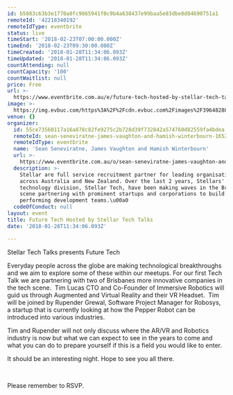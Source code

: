 ```yaml
---
id: b5083c63b3e1770a0fc9865941f0c9b4a638437e99baa5e83dbe0d04690751a1
remoteId: '42218340192'
remoteIdType: eventbrite
status: live
timeStart: '2018-02-23T07:00:00.000Z'
timeEnd: '2018-02-23T09:30:00.000Z'
timeCreated: '2018-01-28T11:34:06.093Z'
timeUpdated: '2018-01-28T11:34:06.093Z'
countAttending: null
countCapacity: '100'
countWaitlist: null
price: Free
url: >-
  https://www.eventbrite.com.au/e/future-tech-hosted-by-stellar-tech-talks-tickets-42218340192?aff=ebapi
image: >-
  https://img.evbuc.com/https%3A%2F%2Fcdn.evbuc.com%2Fimages%2F39648288%2F215424280551%2F1%2Foriginal.jpg?s=12a8cd20a8dd9f87a3442e40d2b662e9
venue: {}
organizer:
  id: 55ce73560117a16a878c82fe9275c2b728d39f732842a574760d82559fa4bdea
  remoteId: sean-seneviratne-james-vaughton-and-hamish-winterbourn-16525541669
  remoteIdType: eventbrite
  name: 'Sean Seneviratne, James Vaughton and Hamish Winterbourn'
  url: >-
    https://www.eventbrite.com.au/o/sean-seneviratne-james-vaughton-and-hamish-winterbourn-16525541669
  description: >-
    Stellar are full service recruitment partner for leading organisations
    across Australia and New Zealand. Over the last 2 years, Stellars'
    technology division, Stellar Tech, have been making waves in the Brisbane
    scene partnering with prominent startups and corporations to build high
    performing development teams.\u00a0
  codeOfConduct: null
layout: event
title: Future Tech Hosted by Stellar Tech Talks
date: '2018-01-28T11:34:06.093Z'

---
```

<P>Stellar Tech Talks presents Future Tech</P>
<P>Everyday people across the globe are making technological breakthroughs and we aim to explore some of these within our meetups. For our first Tech Talk we are partnering with two of Brisbanes more innovative companies in the tech scene.  Tim Lucas CTO and Co-Founder of Immersive Robotics will guid us through Augmented and Virtual Reality and their VR Headset.  Tim will be joined by Rupender Grewal, Software Project Manager for Robosys, a startup that is currently looking at how the Pepper Robot can be introduced into various industries. </P>
<P>Tim and Rupender will not only discuss where the AR/VR and Robotics industry is now but what we can expect to see in the years to come and what you can do to prepare yourself if this is a field you would like to enter. </P>
<P>It should be an interesting night. Hope to see you all there.</P>
<P><BR></P>
<P>Please remember to RSVP.</P>
<P><BR></P>
